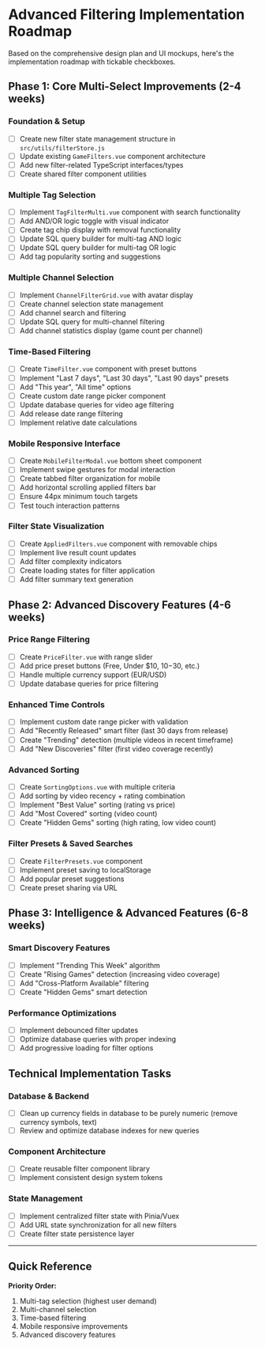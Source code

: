 # Advanced Filtering Implementation Roadmap

Based on the comprehensive design plan and UI mockups, here's the implementation roadmap with tickable checkboxes.

## Phase 1: Core Multi-Select Improvements (2-4 weeks)

### Foundation & Setup
- [ ] Create new filter state management structure in `src/utils/filterStore.js`
- [ ] Update existing `GameFilters.vue` component architecture
- [ ] Add new filter-related TypeScript interfaces/types
- [ ] Create shared filter component utilities

### Multiple Tag Selection
- [ ] Implement `TagFilterMulti.vue` component with search functionality
- [ ] Add AND/OR logic toggle with visual indicator
- [ ] Create tag chip display with removal functionality
- [ ] Update SQL query builder for multi-tag AND logic
- [ ] Update SQL query builder for multi-tag OR logic
- [ ] Add tag popularity sorting and suggestions

### Multiple Channel Selection
- [ ] Implement `ChannelFilterGrid.vue` with avatar display
- [ ] Create channel selection state management
- [ ] Add channel search and filtering
- [ ] Update SQL query for multi-channel filtering
- [ ] Add channel statistics display (game count per channel)

### Time-Based Filtering
- [ ] Create `TimeFilter.vue` component with preset buttons
- [ ] Implement "Last 7 days", "Last 30 days", "Last 90 days" presets
- [ ] Add "This year", "All time" options
- [ ] Create custom date range picker component
- [ ] Update database queries for video age filtering
- [ ] Add release date range filtering
- [ ] Implement relative date calculations

### Mobile Responsive Interface
- [ ] Create `MobileFilterModal.vue` bottom sheet component
- [ ] Implement swipe gestures for modal interaction
- [ ] Create tabbed filter organization for mobile
- [ ] Add horizontal scrolling applied filters bar
- [ ] Ensure 44px minimum touch targets
- [ ] Test touch interaction patterns

### Filter State Visualization
- [ ] Create `AppliedFilters.vue` component with removable chips
- [ ] Implement live result count updates
- [ ] Add filter complexity indicators
- [ ] Create loading states for filter application
- [ ] Add filter summary text generation

## Phase 2: Advanced Discovery Features (4-6 weeks)

### Price Range Filtering
- [ ] Create `PriceFilter.vue` with range slider
- [ ] Add price preset buttons (Free, Under $10, $10-$30, etc.)
- [ ] Handle multiple currency support (EUR/USD)
- [ ] Update database queries for price filtering

### Enhanced Time Controls
- [ ] Implement custom date range picker with validation
- [ ] Add "Recently Released" smart filter (last 30 days from release)
- [ ] Create "Trending" detection (multiple videos in recent timeframe)
- [ ] Add "New Discoveries" filter (first video coverage recently)

### Advanced Sorting
- [ ] Create `SortingOptions.vue` with multiple criteria
- [ ] Add sorting by video recency + rating combination
- [ ] Implement "Best Value" sorting (rating vs price)
- [ ] Add "Most Covered" sorting (video count)
- [ ] Create "Hidden Gems" sorting (high rating, low video count)

### Filter Presets & Saved Searches
- [ ] Create `FilterPresets.vue` component
- [ ] Implement preset saving to localStorage
- [ ] Add popular preset suggestions
- [ ] Create preset sharing via URL

## Phase 3: Intelligence & Advanced Features (6-8 weeks)

### Smart Discovery Features
- [ ] Implement "Trending This Week" algorithm
- [ ] Create "Rising Games" detection (increasing video coverage)
- [ ] Add "Cross-Platform Available" filtering
- [ ] Create "Hidden Gems" smart detection

### Performance Optimizations
- [ ] Implement debounced filter updates
- [ ] Optimize database queries with proper indexing
- [ ] Add progressive loading for filter options

## Technical Implementation Tasks

### Database & Backend
- [ ] Clean up currency fields in database to be purely numeric (remove currency symbols, text)
- [ ] Review and optimize database indexes for new queries

### Component Architecture
- [ ] Create reusable filter component library
- [ ] Implement consistent design system tokens

### State Management
- [ ] Implement centralized filter state with Pinia/Vuex
- [ ] Add URL state synchronization for all new filters
- [ ] Create filter state persistence layer

---

## Quick Reference

**Priority Order:**
1. Multi-tag selection (highest user demand)
2. Multi-channel selection
3. Time-based filtering
4. Mobile responsive improvements
5. Advanced discovery features